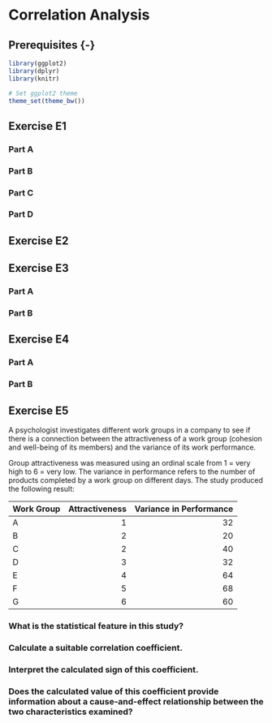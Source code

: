 # Correlation Analysis



## Prerequisites {-}


```r
library(ggplot2)
library(dplyr)
library(knitr)

# Set ggplot2 theme
theme_set(theme_bw())
```

## Exercise E1

### Part A

### Part B

### Part C

### Part D

## Exercise E2

## Exercise E3

### Part A

### Part B

## Exercise E4

### Part A

### Part B

## Exercise E5

A psychologist investigates different work groups in a company to see if there is a connection between the attractiveness of a work group (cohesion and well-being of its members) and the variance of its work performance.

Group attractiveness was measured using an ordinal scale from 1 = very high to 6 = very low. The variance in performance refers to the number of products completed by a work group on different days. The study produced the following result: 


|Work Group | Attractiveness| Variance in Performance|
|:----------|--------------:|-----------------------:|
|A          |              1|                      32|
|B          |              2|                      20|
|C          |              2|                      40|
|D          |              3|                      32|
|E          |              4|                      64|
|F          |              5|                      68|
|G          |              6|                      60|

### What is the statistical feature in this study?

### Calculate a suitable correlation coefficient.

### Interpret the calculated sign of this coefficient.

### Does the calculated value of this coefficient provide information about a cause-and-effect relationship between the two characteristics examined?
